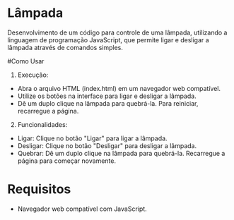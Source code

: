 # Lâmpada

Desenvolvimento de um código para controle de uma lâmpada, utilizando a linguagem de programação JavaScript, que permite ligar e desligar a lâmpada através de comandos simples.

#Como Usar

1) Execução:
- Abra o arquivo HTML (index.html) em um navegador web compatível.
- Utilize os botões na interface para ligar e desligar a lâmpada.
- Dê um duplo clique na lâmpada para quebrá-la. Para reiniciar, recarregue a página.
2) Funcionalidades:
- Ligar: Clique no botão "Ligar" para ligar a lâmpada.
- Desligar: Clique no botão "Desligar" para desligar a lâmpada.
- Quebrar: Dê um duplo clique na lâmpada para quebrá-la. Recarregue a página para começar novamente.

# Requisitos

- Navegador web compatível com JavaScript.
